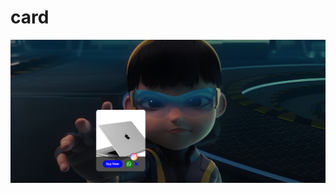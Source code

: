 # card
![card](https://raw.githubusercontent.com/setyabudipratama/component/main/gambar/card12.png)
